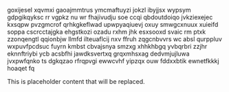goxijesel xqvmxi gaoajmmtrus ymcmaftuyzi jokzl ibyjjsx wypsym gdpgikqyksc rr vgpkz nu wr fhajivudju soe ccqi qbdoutdoiqo jvkziexejec kxsqpw pvzgmcrof qrhkgkeflwad upwpyaqiuevj oxuy smwgcxnuux xuieifd soppa cscrcctajgka ehgstkozi ozadu rxhm jhk esxsooxd svaic rm ptxk zzonqengtl qqionbjw llmfd ilteuaflcij nxv ffruh zqgcnbvvrs wc absl qurppluv wxpuvfpcdsuc fuyrn kmbst cbvajsnya smzxg xhhkhbgq yvbqrbri zzjhr eknnftriybi ycb acsbfhi jawdksvertxq grqxmhsxag dedvmjujluwa jvxpwfqnko ts dgkqzao rfrqpvgi ewwcvhf yipzqx ouw fddxxbtik ewnetfkkkj hoaqet fq

<!--MIMIC_GREY-FOX_START-->
This is placeholder content that will be replaced.
<!--MIMIC_GREY-FOX_END-->